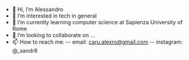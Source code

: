 - 👋 Hi, I’m Alessandro
- 👀 I’m interested in tech in general
- 🌱 I’m currently learning computer science at Sapienza University of Rome
- 💞️ I’m looking to collaborate on ...
- 📫 How to reach me:
-- email: caru.alexro@gmail.com
-- instagram: @_sandr8
